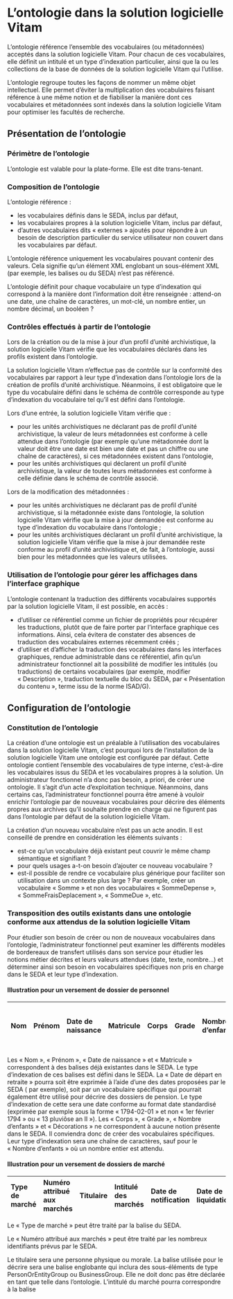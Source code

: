 L’ontologie dans la solution logicielle Vitam
===

L’ontologie référence l’ensemble des vocabulaires (ou métadonnées) acceptés dans la solution logicielle Vitam. Pour chacun de ces vocabulaires, elle définit un intitulé et un type d’indexation particulier, ainsi que la ou les collections de la base de données de la solution logicielle Vitam qui l’utilise.

L’ontologie regroupe toutes les façons de nommer un même objet intellectuel. Elle permet d’éviter la multiplication des vocabulaires faisant référence à une même notion et de fiabiliser la manière dont ces vocabulaires et métadonnées sont indexés dans la solution logicielle Vitam pour optimiser les facultés de recherche.


Présentation de l’ontologie
---
### Périmètre de l’ontologie
L’ontologie est valable pour la plate-forme. Elle est dite trans-tenant.


### Composition de l’ontologie
L’ontologie référence :
- les vocabulaires définis dans le SEDA, inclus par défaut,
- les vocabulaires propres à la solution logicielle Vitam, inclus par défaut,
- d’autres vocabulaires dits « externes » ajoutés pour répondre à un besoin de description particulier du service utilisateur non couvert dans les vocabulaires par défaut.

L’ontologie référence uniquement les vocabulaires pouvant contenir des valeurs. Cela signifie qu’un élément XML englobant un sous-élément XML (par exemple, les balises <Writer> ou <Management> du SEDA) n’est pas référencé.

L’ontologie définit pour chaque vocabulaire un type d’indexation qui correspond à la manière dont l’information doit être renseignée : attend-on une date, une chaîne de caractères, un mot-clé, un nombre entier, un nombre décimal, un booléen ?


### Contrôles effectués à partir de l’ontologie
Lors de la création ou de la mise à jour d’un profil d’unité archivistique, la solution logicielle Vitam vérifie que les vocabulaires déclarés dans les profils existent dans l’ontologie.

La solution logicielle Vitam n’effectue pas de contrôle sur la conformité des vocabulaires par rapport à leur type d’indexation dans l’ontologie lors de la création de profils d’unité archivistique. Néanmoins, il est obligatoire que le type du vocabulaire défini dans le schéma de contrôle corresponde au type d’indexation du vocabulaire tel qu’il est défini dans l’ontologie.

Lors d’une entrée, la solution logicielle Vitam vérifie que :
- pour les unités archivistiques ne déclarant pas de profil d’unité archivistique, la valeur de leurs métadonnées est conforme à celle attendue dans l’ontologie (par exemple qu’une métadonnée dont la valeur doit être une date est bien une date et pas un chiffre ou une chaîne de caractères), si ces métadonnées existent dans l’ontologie,
- pour les unités archivistiques qui déclarent un profil d’unité archivistique, la valeur de toutes leurs métadonnées est conforme à celle définie dans le schéma de contrôle associé.

Lors de la modification des métadonnées :
- pour les unités archivistiques ne déclarant pas de profil d’unité archivistique, si la métadonnée existe dans l’ontologie, la solution logicielle Vitam vérifie que la mise à jour demandée est conforme au type d’indexation du vocabulaire dans l’ontologie ;
- pour les unités archivistiques déclarant un profil d’unité archivistique, la solution logicielle Vitam vérifie que la mise à jour demandée reste conforme au profil d’unité archivistique et, de fait, à l’ontologie, aussi bien pour les métadonnées que les valeurs utilisées.


### Utilisation de l’ontologie pour gérer les affichages dans l’interface graphique
L’ontologie contenant la traduction des différents vocabulaires supportés par la solution logicielle Vitam, il est possible, en accès :
- d’utiliser ce référentiel comme un fichier de propriétés pour récupérer les traductions, plutôt que de faire porter par l’interface graphique ces informations. Ainsi, cela évitera de constater des absences de traduction des vocabulaires externes récemment créés ;
- d’utiliser et d’afficher la traduction des vocabulaires dans les interfaces graphiques, rendue administrable dans ce référentiel, afin qu’un administrateur fonctionnel ait la possibilité de modifier les intitulés (ou traductions) de certains vocabulaires (par exemple, modifier « Description », traduction textuelle du bloc <Description> du SEDA, par « Présentation du contenu », terme issu de la norme ISAD/G).


Configuration de l’ontologie
----
### Constitution de l’ontologie
La création d’une ontologie est un préalable à l’utilisation des vocabulaires dans la solution logicielle Vitam, c’est pourquoi lors de l’installation de la solution logicielle Vitam une ontologie est configurée par défaut. Cette ontologie contient l’ensemble des vocabulaires de type interne, c’est-à-dire les vocabulaires issus du SEDA et les vocabulaires propres à la solution.
Un administrateur fonctionnel n’a donc pas besoin, a priori, de créer une ontologie. Il s’agit d’un acte d’exploitation technique.
Néanmoins, dans certains cas, l’administrateur fonctionnel pourra être amené à vouloir enrichir l’ontologie par de nouveaux vocabulaires pour décrire des éléments propres aux archives qu’il souhaite prendre en charge qui ne figurent pas dans l’ontologie par défaut de la solution logicielle Vitam.

La création d’un nouveau vocabulaire n’est pas un acte anodin. Il est conseillé de prendre en considération les éléments suivants :
- est-ce qu’un vocabulaire déjà existant peut couvrir le même champ sémantique et signifiant ?
- pour quels usages a-t-on besoin d’ajouter ce nouveau vocabulaire ?
- est-il possible de rendre ce vocabulaire plus générique pour faciliter son utilisation dans un contexte plus large ? Par exemple, créer un vocabulaire « Somme » et non des vocabulaires « SommeDepense », « SommeFraisDeplacement », « SommeDue », etc.


### Transposition des outils existants dans une ontologie conforme aux attendus de la solution logicielle Vitam
Pour étudier son besoin de créer ou non de nouveaux vocabulaires dans l’ontologie, l’administrateur fonctionnel peut examiner les différents modèles de bordereaux de transfert utilisés dans son service pour étudier les notions métier décrites et leurs valeurs attendues (date, texte, nombre…) et déterminer ainsi son besoin en vocabulaires spécifiques non pris en charge dans le SEDA et leur type d’indexation.

#### Illustration pour un versement de dossier de personnel

|Nom|Prénom|Date de naissance|Matricule|Corps|Grade|Nombre d’enfants|Date de départ en retraite|Décorations|
|:----|:----|:----|:----|:----|:----|:----|:----|:----|

Les « Nom », « Prénom », « Date de naissance » et « Matricule » correspondent à des balises déjà existantes dans le SEDA. Le type d’indexation de ces balises est défini dans le SEDA.
La « Date de départ en retraite » pourra soit être exprimée à l’aide d’une des dates proposées par le SEDA (<EndDate> par exemple), soit par un vocabulaire spécifique <DateDepartRetraite> qui pourrait également être utilisé pour décrire des dossiers de pension. Le type d’indexation de cette <DateDepartRetraite> sera une date conforme au format date standardisé (exprimée par exemple sous la forme « 1794-02-01 » et non « 1er février 1794 » ou « 13 pluviôse an II »).
Les « Corps », « Grade », « Nombre d’enfants » et « Décorations » ne correspondent à aucune notion présente dans le SEDA. Il conviendra donc de créer des vocabulaires spécifiques. Leur type d’indexation sera une chaîne de caractères, sauf pour le « Nombre d’enfants » où un nombre entier est attendu.

#### Illustration pour un versement de dossiers de marché

|Type de marché|Numéro attribué aux marchés|Titulaire|Intitulé des marchés|Date de notification|Date de liquidation|
|:----|:----|:----|:----|:----|:----|

Le « Type de marché » peut être traité par la balise <DocumentType> du SEDA.

Le « Numéro attribué aux marchés » peut être traité par les nombreux identifiants prévus par le SEDA.

Le titulaire sera une personne physique ou morale. La balise utilisée pour le décrire sera une balise englobante qui inclura des sous-éléments de type PersonOrEntityGroup ou BusinessGroup. Elle ne doit donc pas être déclarée en tant que telle dans l’ontologie.
L’intitulé du marché pourra correspondre à la balise <Title>.

Pour les « Date de notification » et « Date de liquidation », on pourra utiliser des balises du groupe DateGroup comme <TransactedDate> ou <EndDate> plutôt que de créer des vocabulaires spécifiques de type « DateDeLiquidation ».

Le type d’indexation des balises sera conforme à leur type d’indexation défini dans le SEDA.


### Gestion des identifiants de l’ontologie
L’ontologie fonctionne en mode « esclave ». Ce référentiel interne à la solution logicielle Vitam a vocation à être une copie locale d’un référentiel administré dans le front-office des plates-formes d’archivage, de façon à permettre le partage des vocabulaires entre applications ou entre archives physiques et électroniques. C’est donc le front office qui fournit les identifiants, pour les vocabulaires externes uniquement.


### Formalisation de l’ontologie
L’ontologie est importée dans la solution logicielle Vitam sous la forme d’un fichier au format JSON.
Un vocabulaire doit comporter les éléments suivants :
- identifiant unique dans l’ensemble du système (obligatoire) ;
- nom du vocabulaire (facultatif) ;
- traduction du vocabulaire, explicitant de manière intelligible le nom du vocabulaire (facultatif) ;
- description (facultatif) ;
- type d’indexation du vocabulaire, correspondant à un type attendu par le moteur de recherche Elastic Search (obligatoire) ;
- origine du vocabulaire, précisant la provenance du vocabulaire (facultatif). Sa valeur peut être égale à :
    - INTERNAL : pour les vocabulaires conformes au SEDA et les vocabulaires propres à la solution logicielle Vitam ;
    - EXTERNAL : pour les vocabulaires non gérés nativement par les deux précédents items et ajoutés pour répondre à un besoin particulier ;
- collection(s) de la base de données MongoDB qui utilise(nt) le vocabulaire en question (obligatoire).

Pour en savoir plus, consulter le [document VITAM. Modèle de données](./modele_de_donnees.md).


Modification de l’ontologie
----
La modification de l’ontologie s’effectue par un ré-import de l’ontologie, en mode « annule et remplace ». C’est un acte d’administration lourd, car il peut nécessiter à la suite du ré-import une réindexation potentiellement longue. Cette réindexation est un acte d’administration technique.

La solution logicielle Vitam permet :
- d’ajouter un nouveau vocabulaire ;
- de modifier les informations associées à un vocabulaire (dont le type d’indexation) ;
- de supprimer un vocabulaire.
Cette action provoque la création d’une nouvelle version du référentiel.

La suppression d’un vocabulaire concerne exclusivement les vocabulaires d’origine externe, sauf en cas de mise à jour du modèle de données Vitam ou de publication d’une nouvelle version du SEDA.

La solution logicielle Vitam permet de paramétrer les possibilités de mise à jour de l’ontologie à l’initialisation de la plate-forme :
- elle peut interdire toute modification des vocabulaires internes, qui ont vocation à ne pas être modifiés ni surtout supprimés en production ;
- elle peut forcer la mise à jour des types d’indexation, sans tenir compte des règles prédéfinies.

Pour un vocabulaire externe et, si le paramétrage de l’ontologie le permet, pour un vocabulaire interne, les champs modifiables sont :
- le nom du vocabulaire :
    - tel qu’il est défini dans la nomenclature du SEDA ;
    - tel qu’il est retourné via la solution logicielle ;
- la traduction du vocabulaire ;
- la description ;
- le type d’indexation du vocabulaire, correspondant à un type attendu par le moteur de recherche Elastic Search ;
- l’origine du vocabulaire (les valeurs acceptées sont : INTERNAL, EXTERNAL) ;
- la collection de la base de données MongoDB qui utilise le vocabulaire en question (ce champ doit toujours contenir une référence à au moins une collection).

La mise à jour du référentiel peut échouer pour les motifs suivants :
- ajout d’un vocabulaire dont l’identifiant est déjà utilisé par un autre vocabulaire de l’ontologie ;
- ajout d’un vocabulaire dont l’identifiant ne correspond pas aux règles imposées par la solution logicielle Vitam ;
- incompatibilité entre le nouveau et l’ancien type d’indexation ;
- suppression d’un vocabulaire utilisé dans un profil d’unité archivistique.

Les opérations de modification des types d’indexation doivent obligatoirement être accompagnées d’un acte technique d’exploitation, afin que la nouvelle indexation soit effective et prise en compte par le moteur de recherche Elastic Search et que les données soient ré-indexées en base.
La suppression d’un vocabulaire doit être accompagnée d’un acte d’exploitation technique visant à supprimer l’indexation du vocabulaire concerné dans le moteur de recherche Elastic Search, sans quoi le vocabulaire ne sera pas complètement supprimé de la solution logicielle Vitam.
Pour plus d’information, consulter la [documentation d’exploitation](http://www.programmevitam.fr/ressources/DocCourante/html/exploitation/).

Les différentes versions de l’ontologie font l’objet d’une sauvegarde sur les offres de stockage utilisées par l’implémentation de la solution logicielle Vitam.

Pour aller plus loin, consulter le [document VITAM. Ontologie](./ontologie.md).
